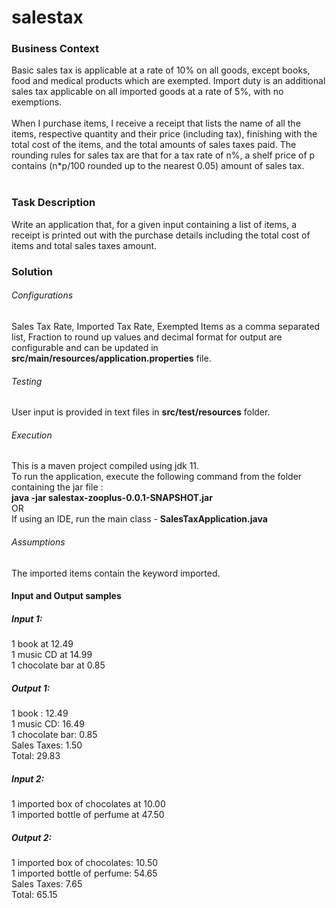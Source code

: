 # salestax

<h3>Business Context</h3>

Basic sales tax is applicable at a rate of 10% on all goods, except books, food and medical products which are exempted. Import duty is an additional
sales tax applicable on all imported goods at a rate of 5%, with no exemptions.<br><br>
When I purchase items, I receive a receipt that lists the name of all the items, respective quantity and their price (including tax), finishing with the total cost
of the items, and the total amounts of sales taxes paid. The rounding rules for sales tax are that for a tax rate of n%, a shelf price of p contains (n*p/100
rounded up to the nearest 0.05) amount of sales tax.<br><br>

<h3>Task Description</h3>
Write an application that, for a given input containing a list of items, a receipt is printed out with the purchase details including the total cost of items and
total sales taxes amount.<br>

<h3>Solution</h3>
<h6>Configurations</h6>
Sales Tax Rate, Imported Tax Rate, Exempted Items as a comma separated list, Fraction to round up values and decimal format for output are configurable and can be updated in <b>src/main/resources/application.properties</b> file.

<h6>Testing</h6>
User input is provided in text files in <b>src/test/resources</b> folder.

<h6>Execution</h6>
This is a maven project compiled using jdk 11.<br>
To run the application, execute the following command from the folder containing the jar file :<br>
<b>java -jar salestax-zooplus-0.0.1-SNAPSHOT.jar</b><br>
OR<br>
If using an IDE, run the main class - <b>SalesTaxApplication.java</b>

<h6>Assumptions</h6>
The imported items contain the keyword imported.

<h4>Input and Output samples</h4>
<h5>Input 1:</h5>
1 book at 12.49<br>
1 music CD at 14.99<br>
1 chocolate bar at 0.85<br>
<h5>Output 1:</h5>
1 book : 12.49<br>
1 music CD: 16.49<br>
1 chocolate bar: 0.85<br>
Sales Taxes: 1.50<br>
Total: 29.83<br>

<h5>Input 2:</h5>
1 imported box of chocolates at 10.00<br>
1 imported bottle of perfume at 47.50<br>
<h5>Output 2:</h5>
1 imported box of chocolates: 10.50<br>
1 imported bottle of perfume: 54.65<br>
Sales Taxes: 7.65<br>
Total: 65.15<br>





